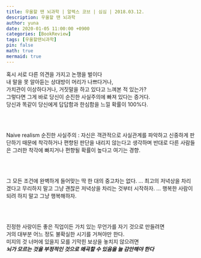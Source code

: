 ```yaml
---
title: 우울할 땐 뇌과학 | 알렉스 코브 | 심심 | 2018.03.12.
description: 우울할 땐 뇌과학
author: yuna
date: 2020-01-05 11:00:00 +0900
categories: [BookReview]
tags: [우울할땐뇌과학]
pin: false
math: true
mermaid: true
---
```



혹시 서로 다른 의견을 가지고 논쟁을 벌이다  
내 말을 못 알아듣는 상대방이 머리가 나쁘다거나,  
가치관이 이상하다거나, 거짓말을 하고 있다고 느껴본 적 있는가?  
그렇다면 그게 바로 당신이 순진한 사실주의에 빠져 있다는 증거다.  
당신과 똑같이 당신에게 답답함과 한심함을 느낄 확률이 100%다.

<br/>
<br/>

Naive realism 순진한 사실주의
: 자신은 객관적으로 사실관계를 파악하고 신중하게 판단하기 때문에 착각하거나 편향된 판단을 내리지 않는다고 생각하며 반대로 다른 사람들은 그러한 착각에 빠지거나 편향될 확률이 높다고 여기는 경향.

<br/>
<br/>

그 모든 조건에 완벽하게 들어맞는 딱 한 대의 중고차는 없다.
...
최고의 저녁상을 차리겠다고 무리하지 말고 그냥 괜찮은 저녁상을 차리는 것부터 시작하자.
...
행복한 사람이 되려 하지 말고 그냥 행복해하자.

<br/>
<br/>

진정한 사랑이든 좋은 직업이든 가치 있는 무언가를 자기 것으로 만들려면  
거의 대부분 어느 정도 불확실한 시기를 거쳐야만 한다.  
미지의 것 너머에 있을지 모를 기막힌 보상을 놓치지 않으려면  
***뇌가 모르는 것을 부정적인 것으로 왜곡할 수 있음을 늘 감안해야 한다***

